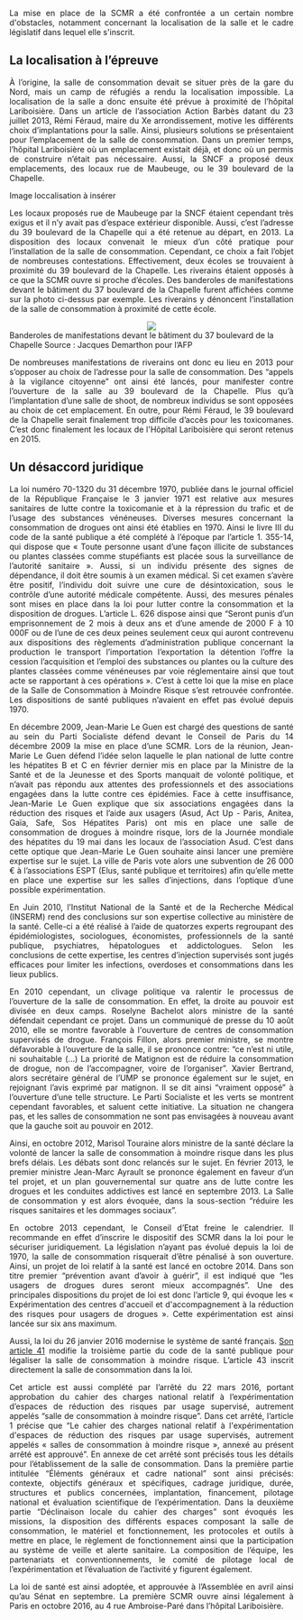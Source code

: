 <p align= "justify">La mise en place de la SCMR a été confrontée a un certain nombre d'obstacles, notamment concernant la localisation de la salle et le cadre législatif dans lequel elle s'inscrit.</p>

## La localisation à l’épreuve

<p align= "justify">À l’origine, la salle de consommation devait se situer près de la gare du Nord, mais un camp de réfugiés a rendu la localisation impossible. La localisation de la salle a donc ensuite été prévue à proximité de l’hôpital Lariboisière. Dans un article de l’association Action Barbès datant du 23 juillet 2013, Rémi Féraud, maire du Xe arrondissement, motive les différents choix d’implantations pour la salle. Ainsi, plusieurs solutions se présentaient pour l’emplacement de la salle de consommation. Dans un premier temps, l’hôpital Lariboisière où un emplacement existait déjà, et donc où un permis de construire n’était pas nécessaire. Aussi, la SNCF a proposé deux emplacements, des locaux rue de Maubeuge, ou le 39 boulevard de la Chapelle.</p>

Image loccalisation à insérer

<p align= "justify">Les locaux proposés rue de Maubeuge par la SNCF étaient cependant très exigus et il n’y avait pas d’espace extérieur disponible. Aussi, c’est l’adresse du 39 boulevard de la Chapelle qui a été retenue au départ, en 2013. La disposition des locaux convenait le mieux d’un côté pratique pour l’installation de la salle de consommation. Cependant, ce choix a fait l’objet de nombreuses contestations. Effectivement, deux écoles se trouvaient à proximité du 39 boulevard de la Chapelle. Les riverains étaient opposés à ce que la SCMR ouvre si proche d’écoles. Des banderoles de manifestations devant le bâtiment du 37 boulevard de la Chapelle furent affichées comme sur la photo ci-dessus par exemple. Les riverains y dénoncent l’installation de la salle de consommation à proximité de cette école.</p>

<div style="text-align:center"><img src ="http://referentiel.nouvelobs.com/file/6513060-salle-de-shoot-le-conseil-d-etat-dit-non-et-exige-une-loi.jpg" /></div>
Banderoles de manifestations devant le bâtiment du 37 boulevard de la Chapelle 
Source : Jacques Demarthon pour l’AFP

<p align= "justify">De nombreuses manifestations de riverains ont donc eu lieu en 2013 pour s’opposer au choix de l’adresse pour la salle de consommation. Des “appels à la vigilance citoyenne” ont ainsi été lancés, pour manifester contre l’ouverture de la salle au 39 boulevard de la Chapelle. Plus qu’à l’implantation d’une salle de shoot, de nombreux individus se sont opposées au choix de cet emplacement. En outre, pour Rémi Féraud, le 39 boulevard de la Chapelle serait finalement trop difficile d’accès pour les toxicomanes. C’est donc finalement les locaux de l'Hôpital Lariboisière qui seront retenus en 2015.</p>  

## Un désaccord juridique 
 
<p align= "justify">La loi numéro 70-1320 du 31 décembre 1970, publiée dans le journal officiel de la République Française le 3 janvier 1971 est relative aux mesures sanitaires de lutte contre la toxicomanie et à la répression du trafic et de l’usage des substances vénéneuses. Diverses mesures concernant la consommation de drogues ont ainsi été établies en 1970. Ainsi le livre III du code de la santé publique a été complété à l’époque par l’article 1. 355-14, qui dispose que « Toute personne usant d’une façon illicite de substances ou plantes classées comme stupéfiants est placée sous la surveillance de l’autorité sanitaire ». Aussi, si un individu présente des signes de dépendance, il doit être soumis à un examen médical. Si cet examen s’avère être positif, l’individu doit suivre une cure de désintoxication, sous le contrôle d’une autorité médicale compétente. Aussi, des mesures pénales sont mises en place dans la loi pour lutter contre la consommation et la disposition de drogues. L’article L. 626 dispose ainsi que “Seront punis d’un emprisonnement de 2 mois à deux ans et d’une amende de 2000 F à 10 000F ou de l’une de ces deux peines seulement ceux qui auront contrevenu aux dispositions des règlements d’administration publique concernant la production le transport l’importation l’exportation la détention l’offre la cession l’acquisition et l’emploi des substances ou plantes ou la culture des plantes classées comme vénéneuses par voie réglementaire ainsi que tout acte se rapportant à ces opérations ».  C’est à cette loi que la mise en place de la Salle de Consommation à Moindre Risque s’est retrouvée confrontée. Les dispositions de santé publiques n’avaient en effet pas évolué depuis 1970.</p>

<p align= "justify">En décembre 2009, Jean-Marie Le Guen est chargé des questions de santé au sein du Parti Socialiste défend devant le Conseil de Paris du 14 décembre 2009 la mise en place d’une SCMR. Lors de la réunion, Jean-Marie Le Guen défend l’idée selon laquelle le plan national de lutte contre les hépatites B et C en février dernier mis en place par la Ministre de la Santé et de la Jeunesse et des Sports manquait de volonté politique, et n’avait pas répondu aux attentes des professionnels et des associations engagées dans la lutte contre ces épidémies. Face à cette insuffisance, Jean-Marie Le Guen explique que six associations engagées dans la réduction des risques et l’aide aux usagers (Asud, Act Up - Paris, Anitea, Gaïa, Safe, Sos Hépatites Paris) ont mis en place une salle de consommation de drogues à moindre risque, lors de la Journée mondiale des hépatites du 19 mai dans les locaux de l’association Asud. C’est dans cette optique que Jean-Marie Le Guen souhaite ainsi lancer une première expertise sur le sujet. La ville de Paris vote alors une subvention de 26 000 € à l’associations ESPT (Elus, santé publique et territoires) afin qu’elle mette en place une expertise sur les salles d’injections, dans l’optique d’une possible expérimentation.</p>

<p align= "justify">En Juin 2010, l’Institut National de la Santé et de la Recherche Médical (INSERM) rend des conclusions sur son expertise collective au ministère de la santé. Celle-ci a été réalisé à l’aide de quatorzes experts regroupant des épidémiologistes, sociologues, économistes, professionnels de la santé publique, psychiatres, hépatologues et addictologues. Selon les conclusions de cette expertise, les centres d’injection supervisés sont jugés efficaces pour limiter les infections, overdoses et consommations dans les lieux publics.</p>

<p align= "justify">En 2010 cependant, un clivage politique va ralentir le processus de l’ouverture de la salle de consommation. En effet, la droite au pouvoir est divisée en deux camps. Roselyne Bachelot alors ministre de la santé défendait cependant ce projet. Dans un communiqué de presse du 10 août 2010, elle se montre favorable à l'ouverture de centres de consommation supervisés de drogue. François Fillon, alors premier ministre, se montre défavorable à l’ouverture de la salle, il se prononce contre: “ce n’est ni utile, ni souhaitable (...) La priorité de Matignon est de réduire la consommation de drogue, non de l’accompagner, voire de l’organiser”. Xavier Bertrand, alors secrétaire général de l’UMP se prononce également sur le sujet, en rejoignant l’avis exprimé par matignon. Il se dit ainsi “vraiment opposé” à l’ouverture d’une telle structure. Le Parti Socialiste et les verts se montrent cependant favorables, et saluent cette initiative. La situation ne changera pas, et les salles de consommation ne sont pas envisagées à nouveau avant que la gauche soit au pouvoir en 2012.</p>
 
<p align= "justify">Ainsi, en octobre 2012, Marisol Touraine alors ministre de la santé déclare la volonté de lancer la salle de consommation à moindre risque dans les plus brefs délais. Les débats sont donc relancés sur le sujet. En février 2013, le premier ministre Jean-Marc Ayrault se prononce également en faveur d’un tel projet, et un plan gouvernemental sur quatre ans de lutte contre les drogues et les conduites addictives est lancé en septembre 2013. La Salle de consommation y est alors évoquée, dans la sous-section “réduire les risques sanitaires et les dommages sociaux”.</p>

<p align= "justify">En octobre 2013 cependant, le Conseil d’Etat freine le calendrier. Il recommande en effet d’inscrire le dispositif des SCMR dans la loi pour le sécuriser juridiquement. La législation n’ayant pas évolué depuis la loi de 1970, la salle de consommation risquerait d’être pénalisé à son ouverture. Ainsi, un projet de loi relatif à la santé est lancé en octobre 2014. Dans son titre premier “prévention avant d’avoir à guérir”, il est indiqué que “les usagers de drogues dures seront mieux accompagnés”. Une des principales dispositions du projet de loi est donc l’article 9, qui évoque les « Expérimentation des centres d'accueil et d'accompagnement à la réduction des risques pour usagers de drogues ». Cette expérimentation est ainsi lancée sur six ans maximum.</p> 

<p align= "justify">Aussi, la loi du 26 janvier 2016 modernise le système de santé français. <a href="https://www.legifrance.gouv.fr/affichTexte.do?cidTexte=JORFTEXT000031912641&categorieLien=id" target="_blank">Son article 41</a> modifie la troisième partie du code de la santé publique pour légaliser la salle de consommation à moindre risque. L’article 43 inscrit directement la salle de consommation dans la loi.</p> 
 
<p align= "justify">Cet article est aussi complété par l’arrêté du 22 mars 2016, portant approbation du cahier des charges national relatif à l’expérimentation d’espaces de réduction des risques par usage supervisé, autrement appelés “salle de consommation à moindre risque”. Dans cet arrêté, l’article 1 précise que “Le cahier des charges national relatif à l'expérimentation d'espaces de réduction des risques par usage supervisés, autrement appelés « salles de consommation à moindre risque », annexé au présent arrêté est approuvé”. En annexe de cet arrêté sont précisés tous les détails pour l’établissement de la salle de consommation. Dans la première partie intitulée “Éléments généraux et cadre national” sont ainsi précisés: contexte, objectifs généraux et spécifiques, cadrage juridique, durée, structures et publics concernées, implantation, financement, pilotage national et évaluation scientifique de l’expérimentation. Dans la deuxième partie “Déclinaison locale du cahier des charges” sont évoqués les missions, la disposition des différents espaces composant la salle de consommation, le matériel et fonctionnement, les protocoles et outils à mettre en place, le règlement de fonctionnement ainsi que la participation au système de veille et alerte sanitaire. La composition de l’équipe, les partenariats et conventionnements, le comité de pilotage local de l’expérimentation  et l’évaluation de l’activité y figurent également.</p> 

<p align= "justify">La loi de santé est ainsi adoptée, et approuvée à l’Assemblée en avril ainsi qu’au Sénat en septembre. La première SCMR ouvre ainsi légalement à Paris en octobre 2016, au 4 rue Ambroise-Paré dans l’hôpital Lariboisière.</p>
